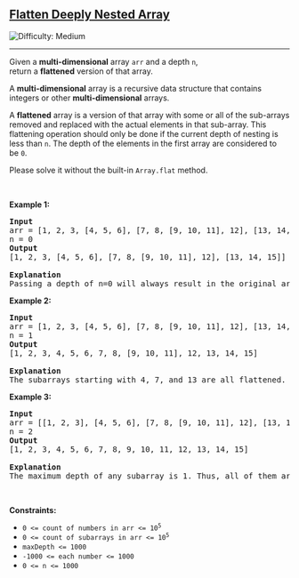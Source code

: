 <h2><a href="https://leetcode.com/problems/flatten-deeply-nested-array">Flatten Deeply Nested Array</a></h2> <img src='https://img.shields.io/badge/Difficulty-Medium-orange' alt='Difficulty: Medium' /><hr><p>Given a&nbsp;<strong>multi-dimensional</strong> array&nbsp;<code>arr</code>&nbsp;and a depth <code>n</code>, return&nbsp;a&nbsp;<strong>flattened</strong>&nbsp;version of that array.</p>

<p>A <strong>multi-dimensional</strong>&nbsp;array is a recursive data structure that contains integers or other&nbsp;<strong>multi-dimensional</strong>&nbsp;arrays.</p>

<p>A&nbsp;<strong>flattened</strong>&nbsp;array is a version of that array with some or all of the sub-arrays removed and replaced with the actual elements in that sub-array. This flattening operation should only be done if the current depth of nesting&nbsp;is less&nbsp;than&nbsp;<code>n</code>. The depth of the elements in the first array are considered to be&nbsp;<code>0</code>.</p>

<p>Please solve it without the built-in&nbsp;<code>Array.flat</code> method.</p>

<p>&nbsp;</p>
<p><strong class="example">Example 1:</strong></p>

<pre>
<strong>Input</strong>
arr = [1, 2, 3, [4, 5, 6], [7, 8, [9, 10, 11], 12], [13, 14, 15]]
n = 0
<strong>Output</strong>
[1, 2, 3, [4, 5, 6], [7, 8, [9, 10, 11], 12], [13, 14, 15]]

<strong>Explanation</strong>
Passing a depth of n=0 will always result in the original array. This is because the smallest possible depth of a subarray (0) is not less than n=0. Thus, no subarray should be flattened. </pre>

<p><strong class="example">Example 2:</strong></p>

<pre>
<strong>Input</strong>
arr = [1, 2, 3, [4, 5, 6], [7, 8, [9, 10, 11], 12], [13, 14, 15]]
n = 1
<strong>Output</strong>
[1, 2, 3, 4, 5, 6, 7, 8, [9, 10, 11], 12, 13, 14, 15]

<strong>Explanation</strong>
The subarrays starting with 4, 7, and 13 are all flattened. This is because their depth of 0 is less than 1. However [9, 10, 11] remains unflattened because its depth is 1.</pre>

<p><strong class="example">Example 3:</strong></p>

<pre>
<strong>Input</strong>
arr = [[1, 2, 3], [4, 5, 6], [7, 8, [9, 10, 11], 12], [13, 14, 15]]
n = 2
<strong>Output</strong>
[1, 2, 3, 4, 5, 6, 7, 8, 9, 10, 11, 12, 13, 14, 15]

<strong>Explanation</strong>
The maximum depth of any subarray is 1. Thus, all of them are flattened.</pre>

<p>&nbsp;</p>
<p><strong>Constraints:</strong></p>

<ul>
	<li><code>0 &lt;= count of numbers in arr &lt;=&nbsp;10<sup>5</sup></code></li>
	<li><code>0 &lt;= count of subarrays in arr &lt;=&nbsp;10<sup>5</sup></code></li>
	<li><code>maxDepth &lt;= 1000</code></li>
	<li><code>-1000 &lt;= each number &lt;= 1000</code></li>
	<li><code><font face="monospace">0 &lt;= n &lt;= 1000</font></code></li>
</ul>
